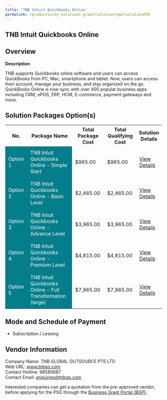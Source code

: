 ```yaml
---
title: 'TNB Intuit Quickbooks Online'
permalink: /productivity-solutions-grant/solutionrepo/solution870
---
```


## TNB Intuit Quickbooks Online

## Overview

**Description**

TNB supports Quickbooks online software and users can access QuickBooks from PC, Mac, smartphone and tablet. Now, users can access their account, manage your business, and stay organized on the go. QuickBooks Online is now sync with over 400 popular business apps including CRM, ePOS, ERP, HCM, E-commerce, payment gateways and more.

## Solution Packages Option(s)

<table>
<tr>
<th><b>No.</b></th>
<th><b>Package Name</b></th>
<th><b>Total Package Cost</b></th>
<th><b>Total Qualifying Cost</b></th>
<th><b>Solution Details</b></th>
</tr>
<tr>
<td style='padding: 10px; background-color: #037E8A; color: #FFFFFF;'>Option 1</td>
<td style='padding: 10px; background-color: #037E8A; color: #FFFFFF;'>TNB Intuit Quickbooks Online - Simple Start</td>
<td style='padding: 10px;'>$965.00</td>
<td style='padding: 10px;'>$965.00</td>
<td style='padding: 10px;'><a href='/images/psg/TNB_GLOBAL_Desensitised_Annex_3_Part_1.pdf' target='_blank'>View Details</a></td>
</tr>
<tr>
<td style='padding: 10px; background-color: #037E8A; color: #FFFFFF;'>Option 2</td>
<td style='padding: 10px; background-color: #037E8A; color: #FFFFFF;'>TNB Intuit Quickbooks Online - Basic Level</td>
<td style='padding: 10px;'>$2,465.00</td>
<td style='padding: 10px;'>$2,465.00</td>
<td style='padding: 10px;'><a href='/images/psg/TNB_GLOBAL_Desensitised_Annex_3_Part_2.pdf' target='_blank'>View Details</a></td>
</tr>
<tr>
<td style='padding: 10px; background-color: #037E8A; color: #FFFFFF;'>Option 3</td>
<td style='padding: 10px; background-color: #037E8A; color: #FFFFFF;'>TNB Intuit Quickbooks Online - Advance Level</td>
<td style='padding: 10px;'>$3,965.00</td>
<td style='padding: 10px;'>$3,965.00</td>
<td style='padding: 10px;'><a href='/images/psg/TNB_GLOBAL_Desensitised_Annex_3_Part_3.pdf' target='_blank'>View Details</a></td>
</tr>
<tr>
<td style='padding: 10px; background-color: #037E8A; color: #FFFFFF;'>Option 4</td>
<td style='padding: 10px; background-color: #037E8A; color: #FFFFFF;'>TNB Intuit Quickbooks Online - Premium Level</td>
<td style='padding: 10px;'>$4,815.00</td>
<td style='padding: 10px;'>$4,815.00</td>
<td style='padding: 10px;'><a href='/images/psg/TNB_GLOBAL_Desensitised_Annex_3_Part_4.pdf' target='_blank'>View Details</a></td>
</tr>
<tr>
<td style='padding: 10px; background-color: #037E8A; color: #FFFFFF;'>Option 5</td>
<td style='padding: 10px; background-color: #037E8A; color: #FFFFFF;'>TNB Intuit Quickbooks Online - Full Transformation (large)</td>
<td style='padding: 10px;'>$7,965.00</td>
<td style='padding: 10px;'>$7,965.00</td>
<td style='padding: 10px;'><a href='/images/psg/TNB_GLOBAL_Desensitised_Annex_3_Part_5.pdf' target='_blank'>View Details</a></td>
</tr>
</table>

## Mode and Schedule of Payment

 - Subscription / Leasing

## Vendor Information

 Company Name: TNB GLOBAL OUTSOURCE PTE LTD<br>Web URL: www.tnbgo.com <br>Contact Hotline: 98580687 <br>Contact Email: enquiries@tnbgo.com <br>

Interested companies can get a quotation from the pre-approved vendor, before applying for the PSG through the <a href='https://www.businessgrants.gov.sg/' target='_blank' rel='noopener'>Business Grant Portal (BGP)</a>.

<script src="/jquery/resize-tables.js"></script>
